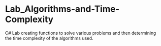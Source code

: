 # Lab_Algorithms-and-Time-Complexity
C# Lab creating functions to solve various problems and then determining the time complexity of the algorithms used.  
